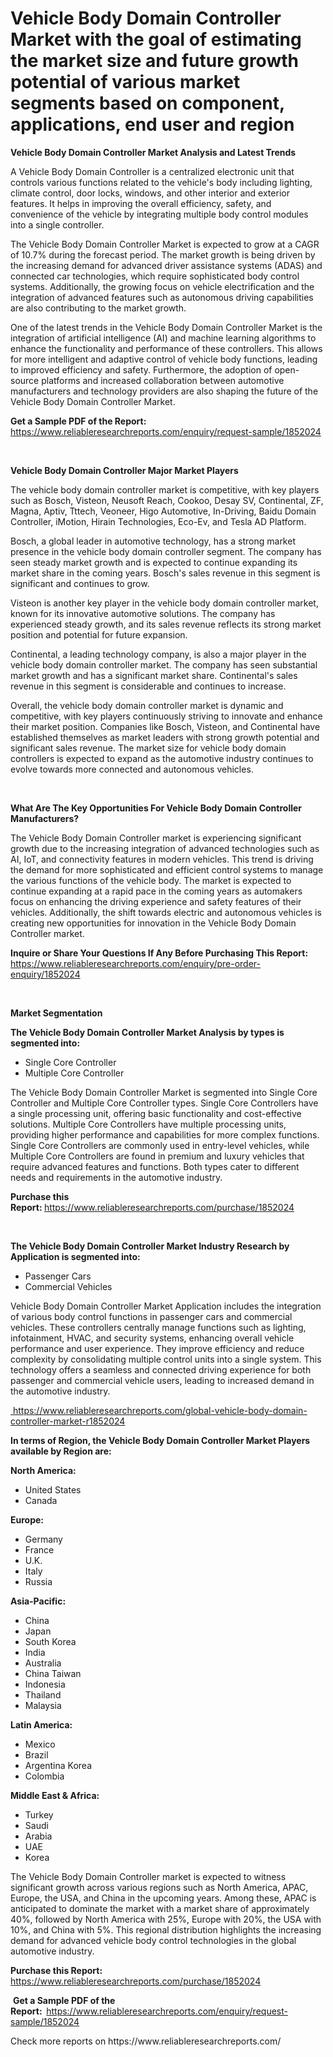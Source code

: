 <p><h1>Vehicle Body Domain Controller Market with the goal of estimating the market size and future growth potential of various market segments based on component, applications, end user and region</h1></p><p><strong>Vehicle Body Domain Controller Market Analysis and Latest Trends</strong></p>
<p><p>A Vehicle Body Domain Controller is a centralized electronic unit that controls various functions related to the vehicle's body including lighting, climate control, door locks, windows, and other interior and exterior features. It helps in improving the overall efficiency, safety, and convenience of the vehicle by integrating multiple body control modules into a single controller.</p><p>The Vehicle Body Domain Controller Market is expected to grow at a CAGR of 10.7% during the forecast period. The market growth is being driven by the increasing demand for advanced driver assistance systems (ADAS) and connected car technologies, which require sophisticated body control systems. Additionally, the growing focus on vehicle electrification and the integration of advanced features such as autonomous driving capabilities are also contributing to the market growth.</p><p>One of the latest trends in the Vehicle Body Domain Controller Market is the integration of artificial intelligence (AI) and machine learning algorithms to enhance the functionality and performance of these controllers. This allows for more intelligent and adaptive control of vehicle body functions, leading to improved efficiency and safety. Furthermore, the adoption of open-source platforms and increased collaboration between automotive manufacturers and technology providers are also shaping the future of the Vehicle Body Domain Controller Market.</p></p>
<p><strong>Get a Sample PDF of the Report:&nbsp;</strong> <a href="https://www.reliableresearchreports.com/enquiry/request-sample/1852024">https://www.reliableresearchreports.com/enquiry/request-sample/1852024</a></p>
<p>&nbsp;</p>
<p><strong>Vehicle Body Domain Controller Major Market Players</strong></p>
<p><p>The vehicle body domain controller market is competitive, with key players such as Bosch, Visteon, Neusoft Reach, Cookoo, Desay SV, Continental, ZF, Magna, Aptiv, Tttech, Veoneer, Higo Automotive, In-Driving, Baidu Domain Controller, iMotion, Hirain Technologies, Eco-Ev, and Tesla AD Platform.</p><p>Bosch, a global leader in automotive technology, has a strong market presence in the vehicle body domain controller segment. The company has seen steady market growth and is expected to continue expanding its market share in the coming years. Bosch's sales revenue in this segment is significant and continues to grow.</p><p>Visteon is another key player in the vehicle body domain controller market, known for its innovative automotive solutions. The company has experienced steady growth, and its sales revenue reflects its strong market position and potential for future expansion.</p><p>Continental, a leading technology company, is also a major player in the vehicle body domain controller market. The company has seen substantial market growth and has a significant market share. Continental's sales revenue in this segment is considerable and continues to increase.</p><p>Overall, the vehicle body domain controller market is dynamic and competitive, with key players continuously striving to innovate and enhance their market position. Companies like Bosch, Visteon, and Continental have established themselves as market leaders with strong growth potential and significant sales revenue. The market size for vehicle body domain controllers is expected to expand as the automotive industry continues to evolve towards more connected and autonomous vehicles.</p></p>
<p>&nbsp;</p>
<p><strong>What Are The Key Opportunities For Vehicle Body Domain Controller Manufacturers?</strong></p>
<p><p>The Vehicle Body Domain Controller market is experiencing significant growth due to the increasing integration of advanced technologies such as AI, IoT, and connectivity features in modern vehicles. This trend is driving the demand for more sophisticated and efficient control systems to manage the various functions of the vehicle body. The market is expected to continue expanding at a rapid pace in the coming years as automakers focus on enhancing the driving experience and safety features of their vehicles. Additionally, the shift towards electric and autonomous vehicles is creating new opportunities for innovation in the Vehicle Body Domain Controller market.</p></p>
<p><strong>Inquire or Share Your Questions If Any Before Purchasing This Report:</strong> <a href="https://www.reliableresearchreports.com/enquiry/pre-order-enquiry/1852024">https://www.reliableresearchreports.com/enquiry/pre-order-enquiry/1852024</a></p>
<p>&nbsp;</p>
<p><strong>Market Segmentation</strong></p>
<p><strong>The Vehicle Body Domain Controller Market Analysis by types is segmented into:</strong></p>
<p><ul><li>Single Core Controller</li><li>Multiple Core Controller</li></ul></p>
<p><p>The Vehicle Body Domain Controller Market is segmented into Single Core Controller and Multiple Core Controller types. Single Core Controllers have a single processing unit, offering basic functionality and cost-effective solutions. Multiple Core Controllers have multiple processing units, providing higher performance and capabilities for more complex functions. Single Core Controllers are commonly used in entry-level vehicles, while Multiple Core Controllers are found in premium and luxury vehicles that require advanced features and functions. Both types cater to different needs and requirements in the automotive industry.</p></p>
<p><strong>Purchase this Report:&nbsp;</strong><a href="https://www.reliableresearchreports.com/purchase/1852024">https://www.reliableresearchreports.com/purchase/1852024</a></p>
<p>&nbsp;</p>
<p><strong>The Vehicle Body Domain Controller Market Industry Research by Application is segmented into:</strong></p>
<p><ul><li>Passenger Cars</li><li>Commercial Vehicles</li></ul></p>
<p><p>Vehicle Body Domain Controller Market Application includes the integration of various body control functions in passenger cars and commercial vehicles. These controllers centrally manage functions such as lighting, infotainment, HVAC, and security systems, enhancing overall vehicle performance and user experience. They improve efficiency and reduce complexity by consolidating multiple control units into a single system. This technology offers a seamless and connected driving experience for both passenger and commercial vehicle users, leading to increased demand in the automotive industry.</p></p>
<p><a href="https://www.reliableresearchreports.com/global-vehicle-body-domain-controller-market-r1852024">&nbsp;https://www.reliableresearchreports.com/global-vehicle-body-domain-controller-market-r1852024</a></p>
<p><strong>In terms of Region, the Vehicle Body Domain Controller Market Players available by Region are:</strong></p>
<p>
    <p> <strong> North America: </strong>
        <ul>
            <li>United States</li>
            <li>Canada</li>
        </ul>
        </p> 
    <p> <strong> Europe: </strong>
        <ul>
            <li>Germany</li>
            <li>France</li>
            <li>U.K.</li>
            <li>Italy</li>
            <li>Russia</li>
        </ul>
        </p> 
    <p> <strong> Asia-Pacific: </strong>
        <ul>
            <li>China</li>
            <li>Japan</li>
            <li>South Korea</li>
            <li>India</li>
            <li>Australia</li>
            <li>China Taiwan</li>
            <li>Indonesia</li>
            <li>Thailand</li>
            <li>Malaysia</li>
        </ul>
        </p> 
    <p> <strong> Latin America: </strong>
        <ul>
            <li>Mexico</li>
            <li>Brazil</li>
            <li>Argentina Korea</li>
            <li>Colombia</li>
        </ul>
        </p> 
    <p> <strong> Middle East & Africa: </strong>
        <ul>
            <li>Turkey</li>
            <li>Saudi</li>
            <li>Arabia</li>
            <li>UAE</li>
            <li>Korea</li>
        </ul>
    </p>
    </p>
<p><p>The Vehicle Body Domain Controller market is expected to witness significant growth across various regions such as North America, APAC, Europe, the USA, and China in the upcoming years. Among these, APAC is anticipated to dominate the market with a market share of approximately 40%, followed by North America with 25%, Europe with 20%, the USA with 10%, and China with 5%. This regional distribution highlights the increasing demand for advanced vehicle body control technologies in the global automotive industry.</p></p>
<p><strong>Purchase this Report: </strong><a href="https://www.reliableresearchreports.com/purchase/1852024">https://www.reliableresearchreports.com/purchase/1852024</a></p>
<p>&nbsp;<strong>Get a Sample PDF of the Report:&nbsp;&nbsp;</strong><a href="https://www.reliableresearchreports.com/enquiry/request-sample/1852024">https://www.reliableresearchreports.com/enquiry/request-sample/1852024</a></p>
<p><strong></strong></p>
<p>Check more reports on https://www.reliableresearchreports.com/</p>